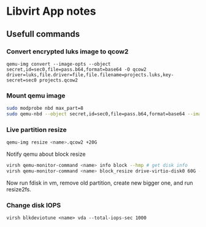 # Libvirt App notes

## Usefull commands

### Convert encrypted luks image to qcow2

```
qemu-img convert --image-opts --object secret,id=sec0,file=pass.b64,format=base64 -O qcow2 driver=luks,file.driver=file,file.filename=projects.luks,key-secret=sec0 projects.qcow2
```
### Mount qemu image

```bash
sudo modprobe nbd max_part=8
sudo qemu-nbd --object secret,id=sec0,file=pass.b64,format=base64 --image-opts --connect=/dev/nbd0 driver=luks,file.driver=file,file.filename=firstorbital.luks,key-secret=sec
```

### Live partition resize

```bash
qemu-img resize <name>.qcow2 +20G
```

Notify qemu about block resize

```bash
virsh qemu-monitor-command <name> info block --hmp # get disk info
virsh qemu-monitor-command <name> block_resize drive-virtio-disk0 60G --hmp # resize to a new size
```

Now run fdisk in vm, remove old partition, create new bigger one, and run resize2fs.

### Change disk IOPS

```
virsh blkdeviotune <name> vda --total-iops-sec 1000
```
